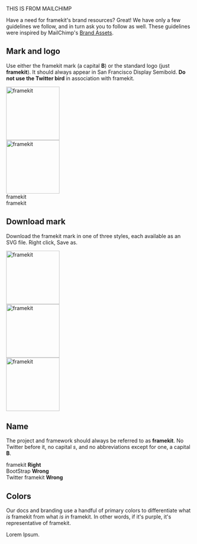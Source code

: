 <!-- ---
layout: 3col
title: Brand Guidelines
date:  2019-02-23T14:29:19-06:00
description: Documentation and examples for framekit's logo and brand usage guidelines.
section: about
menu:
  sidenav:
    parent: about
    weight: 40
toc: true
--- -->

THIS IS FROM MAILCHIMP

Have a need for framekit's brand resources? Great! We have only a few guidelines we follow, and in turn ask you to follow as well. These guidelines were inspired by MailChimp's [Brand Assets](https://mailchimp.com/about/brand-assets/).

## Mark and logo

Use either the framekit mark (a capital **B**) or the standard logo (just **framekit**). It should always appear in San Francisco Display Semibold. **Do not use the Twitter bird** in association with framekit.

<div class="fk-brand-logos">
  <div class="fk-brand-item">
    <img class="svg" src="{{shared.server.baseurl }}/assets/brand/framekit-solid.svg" alt="framekit" width="144" height="144">
  </div>
  <div class="fk-brand-item fk-inverse">
    <img class="svg" src="{{shared.server.baseurl }}/assets/brand/framekit-outline.svg" alt="framekit" width="144" height="144">
  </div>
</div>
<div class="fk-brand-logos">
  <div class="fk-brand-item">
    <span class="fk-h1">framekit</span>
  </div>
  <div class="fk-brand-item fk-inverse">
    <span class="fk-h1">framekit</span>
  </div>
</div>

## Download mark

Download the framekit mark in one of three styles, each available as an SVG file. Right click, Save as.

<div class="fk-brand-logos">
  <div class="fk-brand-item">
    <img class="svg" src="{{shared.server.baseurl }}/assets/brand/framekit-solid.svg" alt="framekit" width="144" height="144">
  </div>
  <div class="fk-brand-item fk-inverse">
    <img class="svg" src="{{shared.server.baseurl }}/assets/brand/framekit-outline.svg" alt="framekit" width="144" height="144">
  </div>
  <div class="fk-brand-item fk-inverse">
    <img class="svg" src="{{shared.server.baseurl }}/assets/brand/framekit-punchout.svg" alt="framekit" width="144" height="144">
  </div>
</div>

## Name

The project and framework should always be referred to as **framekit**. No Twitter before it, no capital _s_, and no abbreviations except for one, a capital **B**.

<div class="fk-brand-logos">
  <div class="fk-brand-item">
    <span class="fk-h3">framekit</span>
    <strong class="fk-text-success">Right</strong>
  </div>
  <div class="fk-brand-item">
    <span class="fk-h3 fk-text-muted">BootStrap</span>
    <strong class="fk-text-warning">Wrong</strong>
  </div>
  <div class="fk-brand-item">
    <span class="fk-h3 fk-text-muted">Twitter framekit</span>
    <strong class="fk-text-warning">Wrong</strong>
  </div>
</div>

## Colors

Our docs and branding use a handful of primary colors to differentiate what *is* framekit from what *is in* framekit. In other words, if it's purple, it's representative of framekit.

<div class="fk-brand">
  <div class="fk-color-swatches">
    <div class="fk-color-swatch fk-purple"></div>
    <div class="fk-color-swatch fk-purple-light"></div>
    <div class="fk-color-swatch fk-purple-lighter"></div>
    <div class="fk-color-swatch fk-gray"></div>
  </div>
</div>

Lorem Ipsum.
